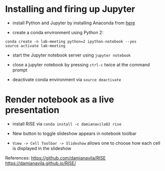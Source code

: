 # Installing and firing up Jupyter

* install Python and Jupyter by installing Anaconda from 
[here](https://www.anaconda.com/download/#macos)

* create a conda environment using Python 2: 
```
conda create -n lab-meeting python=2 ipython-notebook --yes
source activate lab-meeting
```

* start the Jupyter notebook server using  `jupyter notebook`

* close a jupyter notebook by pressing `ctrl-c` twice at the command prompt

* deactivate conda environment via `source deactivate`
 
# Render notebook as a live presentation

* install RISE via `conda install -c damianavila82 rise`

* New button to toggle slideshow appears in notebook toolbar

* `View -> Cell Toolbar -> Slideshow` allows one to choose how each cell is displayed in the slideshow 

References: 
https://github.com/damianavila/RISE
 https://damianavila.github.io/RISE/
